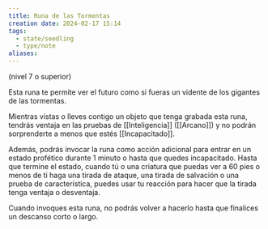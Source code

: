 ```yaml
---
title: Runa de las Tormentas
creation date: 2024-02-17 15:14
tags:
  - state/seedling
  - type/note
aliases:
---
```

(nivel 7 o superior)

Esta runa te permite ver el futuro como si fueras un vidente de los gigantes de las tormentas. 

Mientras vistas o lleves contigo un objeto que tenga grabada esta runa, tendrás ventaja en las pruebas de [[Inteligencia]] ([[Arcano]]) y no podrán sorprenderte a menos que estés [[Incapacitado]].

Además, podrás invocar la runa como acción adicional para entrar en un estado profético durante 1 minuto o hasta que quedes incapacitado. Hasta que termine el estado, cuando tú o una criatura que puedas ver a 60 pies o menos de ti haga una tirada de ataque, una tirada de salvación o una prueba de característica, puedes usar tu reacción para hacer que la tirada tenga ventaja o desventaja.

Cuando invoques esta runa, no podrás volver a hacerlo hasta que finalices un descanso corto o largo.






